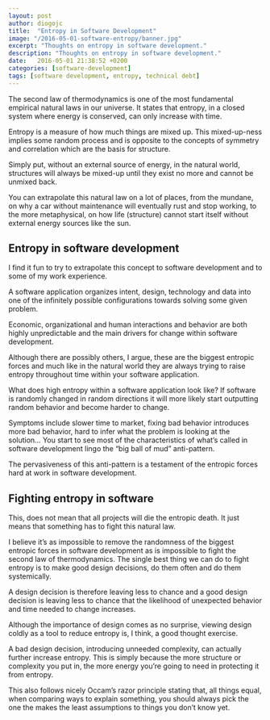 ```yaml
---
layout: post
author: diogojc
title:  "Entropy in Software Development"
image: "/2016-05-01-software-entropy/banner.jpg"
excerpt: "Thoughts on entropy in software development."
description: "Thoughts on entropy in software development."
date:   2016-05-01 21:38:52 +0200
categories: [software-development]
tags: [software development, entropy, technical debt]
---
```


The second law of thermodynamics is one of the most fundamental empirical natural laws in our universe. It states that entropy, in a closed system where energy is conserved, can only increase with time.

Entropy is a measure of how much things are mixed up. This mixed-up-ness implies some random process and is opposite to the concepts of symmetry and correlation which are the basis for structure.

Simply put, without an external source of energy, in the natural world, structures will always be mixed-up until they exist no more and cannot be unmixed back.

You can extrapolate this natural law on a lot of places, from the mundane, on why a car without maintenance will eventually rust and stop working, to the more metaphysical, on how life (structure) cannot start itself without external energy sources like the sun.

## Entropy in software development

I find it fun to try to extrapolate this concept to software development and to some of my work experience.

A software application organizes intent, design, technology and data into one of the infinitely possible configurations towards solving some given problem.

Economic, organizational and human interactions and behavior are both highly unpredictable and the main drivers for change within software development.

Although there are possibly others, I argue, these are the biggest entropic forces and much like in the natural world they are always trying to raise entropy throughout time within your software application.

What does high entropy within a software application look like? If software is randomly changed in random directions it will more likely start outputting random behavior and become harder to change.

Symptoms include slower time to market, fixing bad behavior introduces more bad behavior, hard to infer what the problem is looking at the solution… You start to see most of the characteristics of what’s called in software development lingo the “big ball of mud” anti-pattern.

The pervasiveness of this anti-pattern is a testament of the entropic forces hard at work in software development.

## Fighting entropy in software

This, does not mean that all projects will die the entropic death. It just means that something has to fight this natural law.

I believe it’s as impossible to remove the randomness of the biggest entropic forces in software development as is impossible to fight the second law of thermodynamics. The single best thing we can do to fight entropy is to make good design decisions, do them often and do them systemically.

A design decision is therefore leaving less to chance and a good design decision is leaving less to chance that the likelihood of unexpected behavior and time needed to change increases.

Although the importance of design comes as no surprise, viewing design coldly as a tool to reduce entropy is, I think, a good thought exercise.

A bad design decision, introducing unneeded complexity, can actually further increase entropy. This is simply because the more structure or complexity you put in, the more energy you’re going to need in protecting it from entropy.

This also follows nicely Occam’s razor principle stating that, all things equal, when comparing ways to explain something, you should always pick the one the makes the least assumptions to things you don’t know yet.

